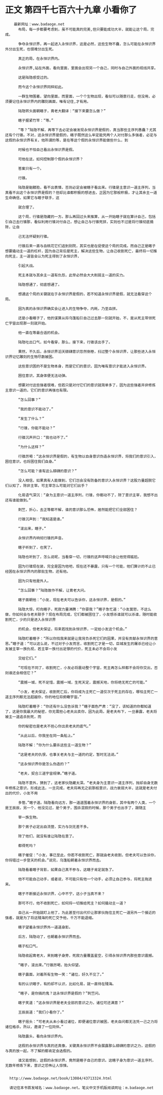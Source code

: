 # 正文 第四千七百六十九章 小看你了
        最新网址：www.badaoge.net
          布局，每一步都要考虑到，虽不可能真的完美,但只要能成功大半，就能让这个局，完成。
      
          争夺永恒识界，再一起进入永恒识界，这是必然，这些生物不蠢，怎么可能在永恒识界外分出生死，也很难分出生死。
      
          真正的局，在永恒识界内。
      
          永恒识界,站在外面，看向里面，里面会出现另一个自己，同时与自己外面的视线共享。
      
          这是陆隐感受过的。
      
          而今这个永恒识界同样如此。
      
          一群生物围着，望向里面，而里面，一个个生物出现，看似可以随意行走，但没用，必须要记住永恒识界内的雕刻画面，唯有记住,才有用。
      
          陆隐转头面朝瞎子，胄老大翻译：“接下来要怎么做？”
      
          瞎子握紧竹竿：“等。”
      
          “等？”陆隐不解，再等下去必定会被发现永恒识界是假的，真当那些主序列愚蠢？尤其还有个行锥。不对，这永恒识界是假的，瞎子既然这么牟定能凭两个人对付那么多强者，必定与这假的永恒识界有关，他所谓的等，是在等这个假的永恒识界能做些什么，到
      
          时候也不怕自己看出永恒识界是假。
      
          可他在这，如何控制那个假的永恒识界？
      
          答案只有一个。
      
          行锥。
      
          陆隐是骷髅脸，看不出表情，否则必定会被瞎子看出来。行锥是主意识一道主序列，当真看不出这个永恒识界是假的？但却比谁都积极的想进去，正因为它那般积极，才让其余主一道生命确信，如果它与瞎子联手，这
      
          就合理了。
      
          这个局，行锥是隐藏的一方。那么再回过头来推算，从一开始瞎子就在算计自己，包括引自己去行锥那，看似利用行锥对付自己，想让自己与行锥死拼，实则也不过是将行锥彻底摘除，让自
      
          己无法怀疑到行锥。
      
          行锥后来一直与血桃花它们追到别院，其实也是在促使这个局的完成。而自己正是瞎子想要撬动主一道的杠杆，因为自己背后是死主，解决这些生物，让自己收割死亡，最终将一切推向死主，主一道皆会认为死主得到了永恒识界，
      
          引起大战。
      
          死主本就与其余主一道有仇怨，此举必然会大大削弱主一道的实力。
      
          陆隐想通了，彻底想通了。
      
          想通这个局的关键就在于永恒识界是假的，若不知道永恒识界是假，就无法看穿这个局。
      
          因为真的永恒识界确实会让进入的生物争夺，内耗，乃至血拼。
      
          还是小看瞎子了，他的谋算从将乌篷船引自己过去那一刻就开始，不，是从死主带领死亡宇宙出现那一刻就开始。
      
          他一直在等最合适的机会。
      
          陆隐吐出口气，如今看穿，那么，接下来，行锥该出手了。
      
          果然，不久后，永恒识界滔天磅礴意识忽然倒卷，扫过整个永恒识界，让那些进入永恒识界记忆雕刻的生物尽数被困。
      
          这些意识困的不是生物本身，而是它们的意识，因为唯有意识才能进入永恒识界。
      
          困住意识，其身体便无法动弹。
      
          想要对付这些强者很难，但若只是对付它们的意识就简单多了，因为这些强者并非修炼主意识一道的，它们的意识再强也有限。
      
          “怎么回事？”
      
          “我的意识不能动了。”
      
          “发生了什么？”
      
          “行锥，你能不能动？”
      
          行锥沉声开口：“我也动不了。”
      
          “为什么这样？”
      
          行锥厉喝：“这永恒识界是假的，有生物以自身意识伪造永恒识界，将我们的意识引入，困住意识，也将困住我们自身。”
      
          “怎么可能？谁有这么磅礴的意识？”
      
          没人相信，如果真有人能做到，它们岂会没有防备的意识入永恒识界？这股力量超脱它们认知了，除非主宰。可主宰怎么可能对它们出手？
      
          化易语气深沉：“身为主意识一道主序列，行锥，你都动不了，除了意识主宰，我想不出还有谁能做到。”
      
          刺竺，折心，去正等都不解，谁的意识那么恐怖，居然能把它们全部困住？
      
          行锥沉声到：“我知道是谁。”
      
          “滚出来，瞎子。”
      
          永恒识界内响彻行锥的声音。
      
          瞎子听到了，也笑了。
      
          陆隐也听到了，怎么说呢，当看穿一切，行锥的这声呼喊只会让他觉得尴尬。
      
          因为行锥现在装，完全是因为他吧，现在还不暴露，只有一个可能，他们算计的不止已经困在永恒识界内的那批生物，还有他。
      
          因为只有他是外人。
      
          “怎么回事？”陆隐故作不解，让胄老大问。
      
          瞎子面朝他：“小友，现在老夫可以告诉你，这永恒识界，是假的。”
      
          陆隐大惊，盯向瞎子，死寂力量沸腾：“你耍我？”瞎子急忙道：“小友莫怒，不这么做，你如何会与老夫联手？现在布局完成，它们都被困住了，小友想杀谁就可以杀谁，随时能收割死亡，少的只是进入永恒识界
      
          的机会，但老夫保证，将来若找到永恒识界，一定给小友这个机会。”
      
          陆隐盯着瞎子：“所以你找我来就是让我背负杀死它们的因果，并没有贡献永恒识界的意思。”瞎子道：“可以这么说，不过对于小友而言，收割死亡才是一切，巨城发生的屠杀已经让小友被主宰一族仇视，若主宰一族付出足够的代价，死主未必不会将小友
      
          交给它们。”
      
          “可现在不同了，收割死亡，小友必将震动整个宇宙，死主再怎么样都不会将你交出，否则谁还会相信它？”
      
          “震撼一城，死不足惜，震撼一域，生死天定，震撼天地，你将绝无死亡的可能。”
      
          “小友，老夫保证，收割死亡后，你将成为主死亡一道仅次于死主的存在，哪怕主死亡一道主序列都无法超越你，你的地位将俯瞰宇宙。”
      
          陆隐盯着瞎子：“你还有什么没告诉我？”瞎子面色严肃：“没了，该知道的你都知道了，这是你我最大的秘密，你无需担心老夫出卖你，因为此局，是老夫布下，一旦暴露，老夫将被主一道追杀到死，而
      
          你的秘密也是老夫不担心你出卖老夫的底气。”
      
          “从此以后，你我坐在同一条船上。”
      
          陆隐不解：“你为什么要杀这些主一道生物？”
      
          “这是老夫的仇恨，也事关老夫与主一道的约定，暂时无法说。”
      
          “这永恒识界你是怎么伪造的？”
      
          “老夫，契合三道宇宙规律。”瞎子道。
      
          陆隐不意外，猜到了，这老家伙隐藏太深。“老夫身为主意识一道主序列，抛却自身无数年修炼之意识，形成此法，一旦完成，老夫将再无之前那般意识，战力衰弱大半，这就是老夫付出的代价，小友不用
      
          多管。”瞎子道。陆隐看向远方，那一道道围着永恒识界的身影，其中有两个人类，一个是王辰辰，另一个，他没见过，是个男子，围杀混寂的时候，那个男子也出手了，跟随主
      
          宰一族生物。
      
          那个男子必定出自流营，实力与剑无差不多。
      
          除了他们，就没有谁让陆隐在意了。
      
          都得死吗？
      
          瞎子催促：“小友，事已至此，你若不收割死亡，那就由老夫收割，但老夫可以告诉你，你将错过一步登天的机会。”说完，乌篷船朝着永恒识界而去。
      
          陆隐看着瞎子背影，如果自己真不参与，这瞎子肯定就急了。
      
          他不可能自己动手，或者说，不可能只有他一个动手，必须让自己参与，将死主拖进来。
      
          瞎子不断接近永恒识界，心中不宁，这小子当真不来？
      
          那可不行，他不收割死亡，如何将一切推给死主？如何撬动主一道？
      
          自己从一开始就盯上他了，为此甚至付出代价让那家伙拖住主死亡一道另外一个接近的强者，就是为了将这殘海的死亡交予他，千万不能退缩。
      
          瞎子望着永恒识界外一道道身影。
      
          后方，陆隐动了，也朝着永恒识界而去。
      
          瞎子松口气。
      
          陆隐收起胄老大，来到瞎子身旁，死寂力量覆盖星空，引得永恒识界内那些意识震撼。
      
          “瞎子，滚出来。”行锥厉喝，抬头仰望。
      
          瞎子露面，对着所有生物一笑：“诸位，好久不见了。”
      
          有的认识瞎子，有的却不认识，比如化易，就一直待在殘海。
      
          “瞎子，是你搞的鬼？这永恒识界是假的？”刺竺问。
      
          瞎子笑道：“这永恒识界是老夫全部的意识之力，诸位可还满意？”
      
          王辰辰道：“我们小看你了。”
      
          瞎子摇头：“可老夫从未小看过诸位，即便诸位意识被困，老夫自问都无法凭一己之力将诸位格杀，所以，邀请了一位同伴。”
      
          陆隐露头，看向永恒识界内。
      
          这假的永恒识界与真的还真像，关键真永恒识界不会展露那么磅礴的意识之力，这假的与真的放一起，不了解的都肯定会选假的。
      
          谁又能想到，这假的永恒识界，竟然是瞎子自己的意识。这瞎子身为意识一道主序列，无数年修炼下来，意识之恐怖让人惊悚。
      
      
      http://www.badaoge.net/book/13084/43713324.html
      
      请记住本书首发域名：www.badaoge.net。笔尖中文手机版阅读网址：m.badaoge.net